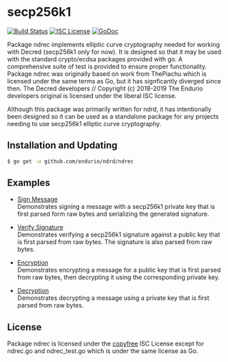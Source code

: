 secp256k1
=====

[![Build Status](http://img.shields.io/travis/endurio/ndrd.svg)](https://travis-ci.org/endurio/ndrd)
[![ISC License](http://img.shields.io/badge/license-ISC-blue.svg)](http://copyfree.org)
[![GoDoc](https://img.shields.io/badge/godoc-reference-blue.svg)](http://godoc.org/github.com/endurio/ndrd/ndrec/secp256k1)

Package ndrec implements elliptic curve cryptography needed for working with
Decred (secp256k1 only for now). It is designed so that it may be used with the
standard crypto/ecdsa packages provided with go.  A comprehensive suite of test
is provided to ensure proper functionality.  Package ndrec was originally based
on work from ThePiachu which is licensed under the same terms as Go, but it has
signficantly diverged since then.  The Decred developers
// Copyright (c) 2018-2019 The Endurio developers original is licensed
under the liberal ISC license.

Although this package was primarily written for ndrd, it has intentionally been
designed so it can be used as a standalone package for any projects needing to
use secp256k1 elliptic curve cryptography.

## Installation and Updating

```bash
$ go get -u github.com/endurio/ndrd/ndrec
```

## Examples

* [Sign Message](http://godoc.org/github.com/endurio/ndrd/ndrec#example-package--SignMessage)  
  Demonstrates signing a message with a secp256k1 private key that is first
  parsed form raw bytes and serializing the generated signature.

* [Verify Signature](http://godoc.org/github.com/endurio/ndrd/ndrec#example-package--VerifySignature)  
  Demonstrates verifying a secp256k1 signature against a public key that is
  first parsed from raw bytes.  The signature is also parsed from raw bytes.

* [Encryption](http://godoc.org/github.com/endurio/ndrd/ndrec#example-package--EncryptMessage)  
  Demonstrates encrypting a message for a public key that is first parsed from
  raw bytes, then decrypting it using the corresponding private key.

* [Decryption](http://godoc.org/github.com/endurio/ndrdy/ndrec#example-package--DecryptMessage)  
  Demonstrates decrypting a message using a private key that is first parsed
  from raw bytes.

## License

Package ndrec is licensed under the [copyfree](http://copyfree.org) ISC License
except for ndrec.go and ndrec_test.go which is under the same license as Go.

